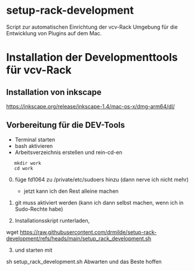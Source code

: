 # setup-rack-development

Script zur automatischen Einrichtung der vcv-Rack Umgebung für die Entwicklung von Plugins auf dem Mac. 

# Installation der Developmenttools für vcv-Rack

## Installation von inkscape

   https://inkscape.org/release/inkscape-1.4/mac-os-x/dmg-arm64/dl/

## Vorbereitung für die DEV-Tools

- Terminal starten
-  bash aktivieren
-  Arbeitsverzeichnis erstellen und rein-cd-en

~~~
   mkdir work
   cd work
~~~

0) füge fd1064 zu /private/etc/sudoers hinzu (dann nerve ich nicht mehr)

   - jetzt kann ich den Rest alleine machen

1) git muss aktiviert werden (kann ich dann selbst machen, wenn ich in Sudo-Rechte habe)

2) Installationsskript runterladen,

wget https://raw.githubusercontent.com/drmilde/setup-rack-development/refs/heads/main/setup_rack_development.sh

3) und starten mit

sh setup_rack_development.sh
Abwarten und das Beste hoffen

